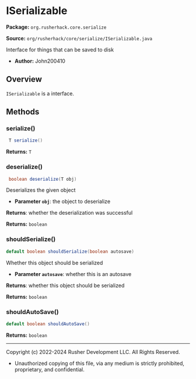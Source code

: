 # ISerializable

**Package:** `org.rusherhack.core.serialize`

**Source:** `org/rusherhack/core/serialize/ISerializable.java`

Interface for things that can be saved to disk
* **Author:** John200410



## Overview

`ISerializable` is a interface.

## Methods

### serialize()

```java
 T serialize()
```

**Returns:** `T`

### deserialize()

```java
 boolean deserialize(T obj)
```

Deserializes the given object
* **Parameter `obj`**: the object to deserialize


**Returns**: whether the deserialization was successful



**Returns:** `boolean`

### shouldSerialize()

```java
default boolean shouldSerialize(boolean autosave)
```

Whether this object should be serialized
* **Parameter `autosave`**: whether this is an autosave


**Returns**: whether this object should be serialized



**Returns:** `boolean`

### shouldAutoSave()

```java
default boolean shouldAutoSave()
```

**Returns:** `boolean`

---

Copyright (c) 2022-2024 Rusher Development LLC. All Rights Reserved.
* Unauthorized copying of this file, via any medium is strictly prohibited, proprietary, and confidential.

